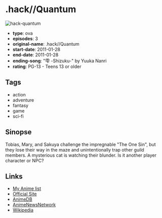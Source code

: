# .hack//Quantum

![hack-quantum](https://cdn.myanimelist.net/images/anime/5/28371.jpg)

-   **type**: ova
-   **episodes**: 3
-   **original-name**: .hack//Quantum
-   **start-date**: 2011-01-28
-   **end-date**: 2011-01-28
-   **ending-song**: "雫 -Shizuku-" by Yuuka Nanri
-   **rating**: PG-13 - Teens 13 or older

## Tags

-   action
-   adventure
-   fantasy
-   game
-   sci-fi

## Sinopse

Tobias, Mary, and Sakuya challenge the impregnable "The One Sin", but they lose their way in the maze and unintentionally trap other guild members. A mysterious cat is watching their blunder. Is it another player character or NPC?

## Links

-   [My Anime list](https://myanimelist.net/anime/9332/hack__Quantum)
-   [Official Site](http://www.hack.channel.or.jp/quantum/)
-   [AnimeDB](http://anidb.info/perl-bin/animedb.pl?show=anime&aid=7883)
-   [AnimeNewsNetwork](http://www.animenewsnetwork.com/encyclopedia/anime.php?id=11809)
-   [Wikipedia](http://en.wikipedia.org/wiki/.hack//Quantum)
